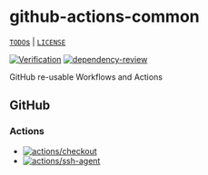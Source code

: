 # github-actions-common

[`TODO`s](./TODO.md) | [`LICENSE`](./LICENSE.md)

[![Verification](https://github.com/percebus/github-actions-common/actions/workflows/always.yml/badge.svg)](https://github.com/percebus/github-actions-common/actions/workflows/always.yml) [![dependency-review](https://github.com/percebus/github-actions-common/actions/workflows/dependency-review.yml/badge.svg)](https://github.com/percebus/github-actions-common/actions/workflows/dependency-review.yml)

GitHub re-usable Workflows and Actions

## GitHub

### Actions

- [![actions/checkout](https://github.com/percebus/github-actions-common/actions/workflows/actions__checkout.yml/badge.svg)](https://github.com/percebus/github-actions-common/actions/workflows/actions__checkout.yml)
- [![actions/ssh-agent](https://github.com/percebus/github-actions-common/actions/workflows/actions__ssh-agent.yml/badge.svg)](https://github.com/percebus/github-actions-common/actions/workflows/actions__ssh-agent.yml)
